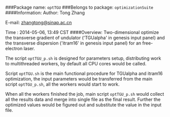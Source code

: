 ###Package name: `optTGU`
###Belongs to package: `optimizationSuite`
####Information:
Author: Tong Zhang

E-mail: zhangtong@sinap.ac.cn

Time  : 2014-05-06, 13:49 CST
####Overview:
Two-dimensional optimize the transverse gradient of undulator
('TGUalpha' in genesis input panel) and the transverse dispersion 
('itram16' in genesis input panel) for an free-electron laser. 

The script `optTGU_p.sh` is designed for parameters setup, distributing
work to multithreaded workers, by default all CPU cores would be called.

Script `optTGU.sh` is the main functional procedure for TGUalpha and 
itram16 optimization, the input parameters would be transferred from 
the main script `optTGU_p.sh`, all the workers would start to work.

When all the workers finished the job, main script `optTGU_p.sh`
would collect all the results data and merge into single file as the
final result. Further the optimized values would be figured out
and substitute the value in the input file.
